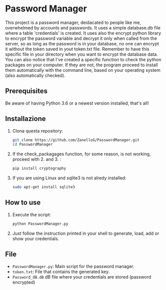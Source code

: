 # Password Manager

This project is a password manager, deidacated to people like me, overwhelmed by accounts and passwords. It uses a simple database.db file where a table 'credentials' is created. It uses also the encrypt python library to encrypt the password variable and decrypt it only when called from the server, so as long as the password is in your database, no one can encrypt it without the token saved in yout token.txt file. Remember to have this specific file in your directory when you want to encrypt the database data.
You can also notice that I've created a specific function to check the python packages on your computer. If they are not, the program proceed to install them automatically with the command line, based on your operating system (also automatically checked).

## Prerequisites

Be aware of having Python 3.6 or a newest version installed, that's all!

## Installazione

1. Clona questa repository:
    ```bash
    git clone https://github.com/ZanelloG/PasswordManager.git
    cd PasswordManager
    ```

2. If the check_packagages function, for some reason, is not working, proceed with 2. and 3. :
    ```bash
    pip install cryptography
    ```

3. If you are using Linux and sqlite3 is not alredy installed:
    ```bash
    sudo apt-get install sqlite3
    ```

## How to use

1. Execute the script:
    ```bash
    python PasswordManager.py
    ```

2. Just follow the instruction printed in your shell to generate, load, add or show your credentials.

## File

- `PasswordManager.py`: Main script for the password manager.
- `token.txt`: File that contains the generated key.
- `Password_dB.dB` dB file where your credentials are stored (password encrypted)
